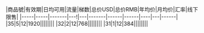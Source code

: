 |商品號|有效期|日均可用|流量|梯数|总价USD|总价RMB|年均价|月均价|汇率|线下限售|
|-----|-----|-------|---!|---|-------|------|------|----|---|------|
|35|5|12|1920||||||||
|32|2|12|768||||||||
|31|1|12|384||||||||

